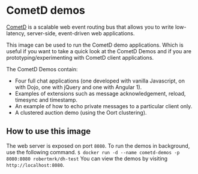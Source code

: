 # CometD demos

[CometD](http://cometd.org/) is a scalable web event routing bus that allows you to write low-latency, server-side, event-driven web applications. 

This image can be used to run the CometD demo applications. Which is useful if you want to take a quick look at the CometD Demos and if you are prototyping/experimenting with CometD client applications.

The CometD Demos contain:
* Four full chat applications (one developed with vanilla Javascript, on with Dojo, one with jQuery and one with Angular 1).
* Examples of extensions such as message acknowledgement, reload, timesync and timestamp.
* An example of how to echo private messages to a particular client only.
* A clustered auction demo (using the Oort clustering).

## How to use this image
The web server is exposed on port `8080`. To run the demos in background, use the following command.
`$ docker run -d --name cometd-demos -p 8080:8080 robertmrk/dh-test`
You can view the demos by visiting `http://localhost:8080`.
